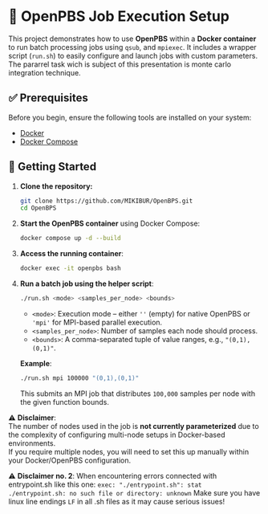 # 🚧 OpenPBS Job Execution Setup

This project demonstrates how to use **OpenPBS** within a **Docker container** to run batch processing jobs using `qsub`, and `mpiexec`. It includes a wrapper script (`run.sh`) to easily configure and launch jobs with custom parameters. The pararrel task wich is subject of this presentation is monte carlo integration technique.

## ✅ Prerequisites

Before you begin, ensure the following tools are installed on your system:

- [Docker](https://docs.docker.com/get-docker/)
- [Docker Compose](https://docs.docker.com/compose/install/)

## 🚀 Getting Started

1. **Clone the repository:**

    ```bash
    git clone https://github.com/MIKIBUR/OpenBPS.git
    cd OpenBPS
    ```

2. **Start the OpenPBS container** using Docker Compose:

   ```bash
   docker compose up -d --build
   ```

3. **Access the running container**:

   ```bash
   docker exec -it openpbs bash
   ```

4. **Run a batch job using the helper script**:

   ```bash
   ./run.sh <mode> <samples_per_node> <bounds>
   ```

   - `<mode>`: Execution mode – either `''` (empty) for native OpenPBS or `'mpi'` for MPI-based parallel execution.
   - `<samples_per_node>`: Number of samples each node should process.
   - `<bounds>`: A comma-separated tuple of value ranges, e.g., `"(0,1),(0,1)"`.

   **Example**:

   ```bash
   ./run.sh mpi 100000 "(0,1),(0,1)"
   ```

   This submits an MPI job that distributes `100,000` samples per node with the given function bounds.

⚠️ **Disclaimer**:  
The number of nodes used in the job is **not currently parameterized** due to the complexity of configuring multi-node setups in Docker-based environments.  
If you require multiple nodes, you will need to set this up manually within your Docker/OpenPBS configuration.<br>

⚠️ **Disclaimer no. 2**:
When encountering errors connected with entrypoint.sh like this one: 
`exec: "./entrypoint.sh": stat ./entrypoint.sh: no such file or directory: unknown`
Make sure you have linux line endings `LF` in all .sh files as it may cause serious issues!
